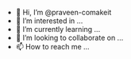 - 👋 Hi, I’m @praveen-comakeit
- 👀 I’m interested in ...
- 🌱 I’m currently learning ...
- 💞️ I’m looking to collaborate on ...
- 📫 How to reach me ...

<!---
praveen-comakeit/praveen-comakeit is a ✨ special ✨ repository because its `README.md` (this file) appears on your GitHub profile.
You can click the Preview link to take a look at your changes.
--->
